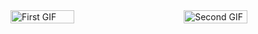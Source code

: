 
   <div style="display: flex; justify-content: space-between; align-items: flex-start;">
        <img src="https://github.com/ahmedHanzala/ahmedHanzala/assets/105395393/5fe91b0f-794a-4c15-8d56-bc283cd9d378" alt="First GIF" style="width: 45%;">
        <img src="https://github.com/ahmedHanzala/ahmedHanzala/assets/105395393/a941806c-c061-4d46-a8ca-27a57e504371" alt="Second GIF" style="width: 45%;">
    </div>
